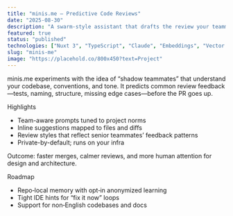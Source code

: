 ```yaml
---
title: "minis.me — Predictive Code Reviews"
date: "2025-08-30"
description: "A swarm-style assistant that drafts the review your teammates will leave, so you can fix issues before opening the PR."
featured: true
status: "published"
technologies: ["Nuxt 3", "TypeScript", "Claude", "Embeddings", "Vector Search", "Docker"]
slug: "minis-me"
image: "https://placehold.co/800x450?text=Project"
---
```


minis.me experiments with the idea of “shadow teammates” that understand your codebase, conventions, and tone. It predicts common review feedback—tests, naming, structure, missing edge cases—before the PR goes up.

Highlights

- Team-aware prompts tuned to project norms
- Inline suggestions mapped to files and diffs
- Review styles that reflect senior teammates’ feedback patterns
- Private-by-default; runs on your infra

Outcome: faster merges, calmer reviews, and more human attention for design and architecture.

Roadmap

- Repo‑local memory with opt‑in anonymized learning
- Tight IDE hints for “fix it now” loops
- Support for non‑English codebases and docs
